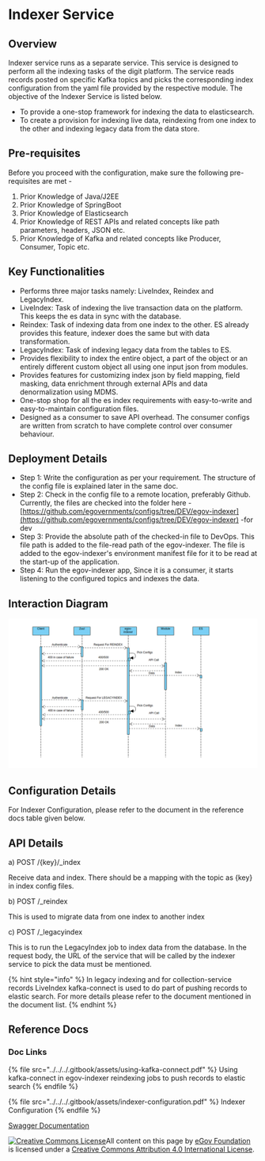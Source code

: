 # Indexer Service

## Overview <a href="#overview" id="overview"></a>

Indexer service runs as a separate service. This service is designed to perform all the indexing tasks of the digit platform. The service reads records posted on specific Kafka topics and picks the corresponding index configuration from the yaml file provided by the respective module. The objective of the Indexer Service is listed below.

* To provide a one-stop framework for indexing the data to elasticsearch.
* To create a provision for indexing live data, reindexing from one index to the other and indexing legacy data from the data store.

## Pre-requisites <a href="#pre-requisites" id="pre-requisites"></a>

Before you proceed with the configuration, make sure the following pre-requisites are met -

1. Prior Knowledge of Java/J2EE
2. Prior Knowledge of SpringBoot
3. Prior Knowledge of Elasticsearch
4. Prior Knowledge of REST APIs and related concepts like path parameters, headers, JSON etc.
5. Prior Knowledge of Kafka and related concepts like Producer, Consumer, Topic etc.

## Key Functionalities <a href="#key-functionalities" id="key-functionalities"></a>

* Performs three major tasks namely: LiveIndex, Reindex and LegacyIndex.
* LiveIndex: Task of indexing the live transaction data on the platform. This keeps the es data in sync with the database.
* Reindex: Task of indexing data from one index to the other. ES already provides this feature, indexer does the same but with data transformation.
* LegacyIndex: Task of indexing legacy data from the tables to ES.
* Provides flexibility to index the entire object, a part of the object or an entirely different custom object all using one input json from modules.
* Provides features for customizing index json by field mapping, field masking, data enrichment through external APIs and data denormalization using MDMS.
* One-stop shop for all the es index requirements with easy-to-write and easy-to-maintain configuration files.
* Designed as a consumer to save API overhead. The consumer configs are written from scratch to have complete control over consumer behaviour.

## Deployment Details <a href="#deployment-details" id="deployment-details"></a>

* Step 1: Write the configuration as per your requirement. The structure of the config file is explained later in the same doc.
* Step 2: Check in the config file to a remote location, preferably Github. Currently, the files are checked into the folder here - [https://github.com/egovernments/configs/tree/DEV/egov-indexer](https://github.com/egovernments/configs/tree/DEV/egov-indexer) -for dev
* Step 3: Provide the absolute path of the checked-in file to DevOps. This file path is added to the file-read path of the egov-indexer. The file is added to the egov-indexer's environment manifest file for it to be read at the start-up of the application.
* Step 4: Run the egov-indexer app, Since it is a consumer, it starts listening to the configured topics and indexes the data.

## Interaction Diagram <a href="#interaction-diagram" id="interaction-diagram"></a>

![](../../../.gitbook/assets/indexer.png)

## Configuration Details <a href="#configuration-details" id="configuration-details"></a>

For Indexer Configuration, please refer to the document in the reference docs table given below.

## API Details <a href="#api-details" id="api-details"></a>

a) POST /{key}/\_index

Receive data and index. There should be a mapping with the topic as {key} in index config files.

b) POST /\_reindex

This is used to migrate data from one index to another index

c) POST /\_legacyindex

This is to run the LegacyIndex job to index data from the database. In the request body, the URL of the service that will be called by the indexer service to pick the data must be mentioned.

{% hint style="info" %}
In legacy indexing and for collection-service records LiveIndex kafka-connect is used to do part of pushing records to elastic search. For more details please refer to the document mentioned in the document list.
{% endhint %}

## Reference Docs <a href="#reference-docs" id="reference-docs"></a>

### Doc Links <a href="#doc-links" id="doc-links"></a>

{% file src="../../../.gitbook/assets/using-kafka-connect.pdf" %}
Using kafka-connect in egov-indexer reindexing jobs to push records to elastic search
{% endfile %}

{% file src="../../../.gitbook/assets/indexer-configuration.pdf" %}
Indexer Configuration
{% endfile %}

[Swagger Documentation](https://editor.swagger.io/?url=https://raw.githubusercontent.com/egovernments/core-services/master/docs/indexer-contract.yml#!/)

[![Creative Commons License](https://i.creativecommons.org/l/by/4.0/80x15.png)](http://creativecommons.org/licenses/by/4.0/)All content on this page by [eGov Foundation ](https://egov.org.in/)is licensed under a [Creative Commons Attribution 4.0 International License](http://creativecommons.org/licenses/by/4.0/).
